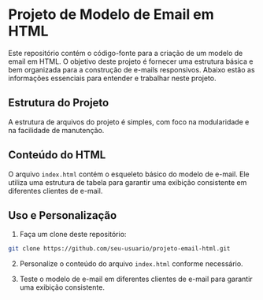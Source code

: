 # Projeto de Modelo de Email em HTML

Este repositório contém o código-fonte para a criação de um modelo de email em HTML. O objetivo deste projeto é fornecer uma estrutura básica e bem organizada para a construção de e-mails responsivos. Abaixo estão as informações essenciais para entender e trabalhar neste projeto.

## Estrutura do Projeto

A estrutura de arquivos do projeto é simples, com foco na modularidade e na facilidade de manutenção.

## Conteúdo do HTML

O arquivo `index.html` contém o esqueleto básico do modelo de e-mail. Ele utiliza uma estrutura de tabela para garantir uma exibição consistente em diferentes clientes de e-mail.

## Uso e Personalização

1. Faça um clone deste repositório:

```bash
git clone https://github.com/seu-usuario/projeto-email-html.git
```

2. Personalize o conteúdo do arquivo `index.html` conforme necessário.

3. Teste o modelo de e-mail em diferentes clientes de e-mail para garantir uma exibição consistente.
